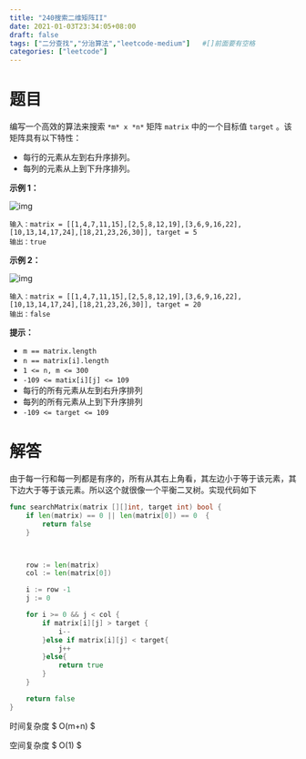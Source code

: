 ```yaml
---
title: "240搜索二维矩阵II"
date: 2021-01-03T23:34:05+08:00
draft: false
tags: ["二分查找","分治算法","leetcode-medium"]   #[]前面要有空格
categories: ["leetcode"]
---
```


# 题目



编写一个高效的算法来搜索 `*m* x *n*` 矩阵 `matrix` 中的一个目标值 `target` 。该矩阵具有以下特性：

- 每行的元素从左到右升序排列。
- 每列的元素从上到下升序排列。

 

**示例 1：**

![img](https://assets.leetcode-cn.com/aliyun-lc-upload/uploads/2020/11/25/searchgrid2.jpg)

```
输入：matrix = [[1,4,7,11,15],[2,5,8,12,19],[3,6,9,16,22],[10,13,14,17,24],[18,21,23,26,30]], target = 5
输出：true
```

**示例 2：**

![img](https://assets.leetcode-cn.com/aliyun-lc-upload/uploads/2020/11/25/searchgrid.jpg)

```
输入：matrix = [[1,4,7,11,15],[2,5,8,12,19],[3,6,9,16,22],[10,13,14,17,24],[18,21,23,26,30]], target = 20
输出：false
```

 

**提示：**

- `m == matrix.length`
- `n == matrix[i].length`
- `1 <= n, m <= 300`
- `-109 <= matix[i][j] <= 109`
- 每行的所有元素从左到右升序排列
- 每列的所有元素从上到下升序排列
- `-109 <= target <= 109`





# 解答



由于每一行和每一列都是有序的，所有从其右上角看，其左边小于等于该元素，其下边大于等于该元素。所以这个就很像一个平衡二叉树。实现代码如下

````go
func searchMatrix(matrix [][]int, target int) bool {
	if len(matrix) == 0 || len(matrix[0]) == 0  {
		return false
	}



	row := len(matrix)
	col := len(matrix[0])

	i := row -1
	j := 0

	for i >= 0 && j < col {
		if matrix[i][j] > target {
			i--
		}else if matrix[i][j] < target{
			j++
		}else{
			return true
		}
	}

	return false
}
````

时间复杂度 $ O(m+n) $

空间复杂度 $ O(1) $